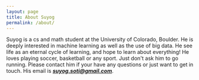 ```yaml
---
layout: page
title: About Suyog
permalink: /about/
---
```


Suyog is a cs and math student at the University of Colorado, Boulder. He is deeply interested in machine learning as well as the use of big data. He see life as an eternal cycle of learning, and hope to learn about everything! He loves playing soccer, basketball or any sport. Just don't ask him to go running. Please contact him if your have any questions or just want to get in touch. His email is [_**suyog.soti@gmail.com**_](mailto:suyog.soti@gmail.com).